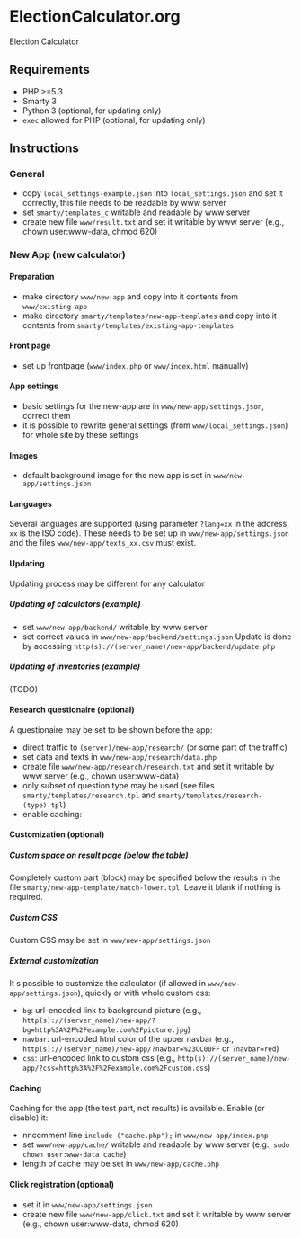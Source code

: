 # ElectionCalculator.org

Election Calculator

## Requirements
- PHP >=5.3
- Smarty 3
- Python 3 (optional, for updating only)
- `exec` allowed for PHP (optional, for updating only)

## Instructions

### General
- copy `local_settings-example.json` into `local_settings.json` and set it correctly, this file needs to be readable by www server
- set `smarty/templates_c` writable and readable by www server
- create new file `www/result.txt` and set it writable by www server (e.g., chown user:www-data, chmod 620)

### New App (new calculator)

#### Preparation
- make directory `www/new-app` and copy into it contents from `www/existing-app`
- make directory `smarty/templates/new-app-templates` and copy into it contents from `smarty/templates/existing-app-templates`

#### Front page
- set up frontpage (`www/index.php` or `www/index.html` manually)

#### App settings
- basic settings for the new-app are in `www/new-app/settings.json`, correct them
- it is possible to rewrite general settings (from `www/local_settings.json`) for whole site by these settings

#### Images
- default background image for the new app is set in `www/new-app/settings.json`

#### Languages
Several languages are supported (using parameter `?lang=xx` in the address, `xx` is the ISO code). These needs to be set up in `www/new-app/settings.json` and the files `www/new-app/texts_xx.csv` must exist.

#### Updating
Updating process may be different for any calculator

##### Updating of calculators (example)
- set `www/new-app/backend/` writable by www server
- set correct values in `www/new-app/backend/settings.json`
Update is done by accessing `http(s)://(server_name)/new-app/backend/update.php`

##### Updating of inventories (example)
(TODO)

#### Research questionaire (optional)
A questionaire may be set to be shown before the app:
- direct traffic to `(server)/new-app/research/` (or some part of the traffic)
- set data and texts in `www/new-app/research/data.php`
- create file `www/new-app/research/research.txt` and set it writable by www server (e.g., chown user:www-data)
- only subset of question type may be used (see files `smarty/templates/research.tpl` and `smarty/templates/research-(type).tpl`)
- enable caching: 

#### Customization (optional)
##### Custom space on result page (below the table)
Completely custom part (block) may be specified below the results in the file `smarty/new-app-template/match-lower.tpl`. Leave it blank if nothing is required.
##### Custom CSS
Custom CSS may be set in `www/new-app/settings.json`
##### External customization
It s possible to customize the calculator (if allowed in `www/new-app/settings.json`), quickly or with whole custom css:
- `bg`: url-encoded link to background picture 
(e.g., `http(s)://(server_name)/new-app/?bg=http%3A%2F%2Fexample.com%2Fpicture.jpg`)
- `navbar`: url-encoded html color of the upper navbar 
(e.g., `http(s)://(server_name)/new-app/?navbar=%23CC00FF` or `?navbar=red`)
- `css`: url-encoded link to custom css 
(e.g., `http(s)://(server_name)/new-app/?css=http%3A%2F%2Fexample.com%2Fcustom.css`)

#### Caching
Caching for the app (the test part, not results) is available. Enable (or disable) it:
- nncomment line `include ("cache.php");` in `www/new-app/index.php`
- set `www/new-app/cache/` writable and readable by www server (e.g., `sudo chown user:www-data cache`)
- length of cache may be set in `www/new-app/cache.php`

#### Click registration (optional)
- set it in `www/new-app/settings.json`
- create new file `www/new-app/click.txt` and set it writable by www server (e.g., chown user:www-data, chmod 620)
